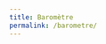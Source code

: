 ```yaml
---
title: Baromètre
permalink: /barometre/
---
```

<!-- eleventyNavigation:
  key: barometre
  title: Baromètre
  order: 5 -->
